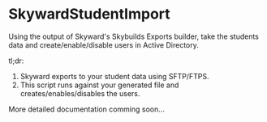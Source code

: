 # SkywardStudentImport
Using the output of Skyward's Skybuilds Exports builder, take the students data and create/enable/disable users in 
Active Directory.

tl;dr:
1. Skyward exports to your student data using SFTP/FTPS.
2. This script runs against your generated file and creates/enables/disables the users.

More detailed documentation comming soon...
